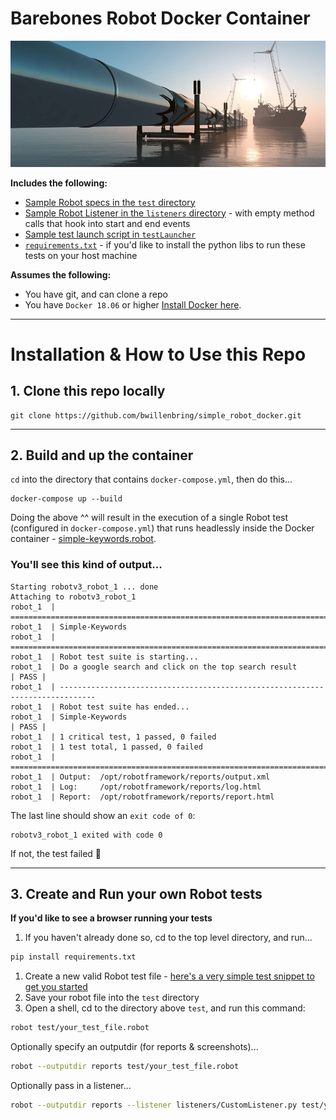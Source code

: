 # Barebones Robot Docker Container


[repoImage]: fixtures/pipeline.jpg "Barebones Robot Docker Container"

![repoImage]

**Includes the following:**
- [Sample Robot specs in the `test` directory](test/)
- [Sample Robot Listener in the `listeners` directory](listeners/CustomListener.py) - with empty method calls that hook into start and end events
- [Sample test launch script in `testLauncher`](testLauncher/testLauncher.py)
- [`requirements.txt`](requirements.txt) - if you'd like to install the python libs to run these tests on your host machine

**Assumes the following:**
- You have git, and can clone a repo
- You have `Docker 18.06` or higher [Install Docker here](https://docs.docker.com/install/).

----

# Installation & How to Use this Repo
## 1. Clone this repo locally
```
git clone https://github.com/bwillenbring/simple_robot_docker.git
```

----

## 2. Build and up the container
`cd` into the directory that contains `docker-compose.yml`, then do this...
```
docker-compose up --build
```

Doing the above ^^ will result in the execution of a single Robot test (configured in `docker-compose.yml`) that runs headlessly inside the Docker container - [simple-keywords.robot](test/simple-keywords.robot).

### You'll see this kind of output...
```
Starting robotv3_robot_1 ... done
Attaching to robotv3_robot_1
robot_1  | ==============================================================================
robot_1  | Simple-Keywords                                                               
robot_1  | ==============================================================================
robot_1  | Robot test suite is starting...
robot_1  | Do a google search and click on the top search result                 | PASS |
robot_1  | ------------------------------------------------------------------------------
robot_1  | Robot test suite has ended...
robot_1  | Simple-Keywords                                                       | PASS |
robot_1  | 1 critical test, 1 passed, 0 failed
robot_1  | 1 test total, 1 passed, 0 failed
robot_1  | ==============================================================================
robot_1  | Output:  /opt/robotframework/reports/output.xml
robot_1  | Log:     /opt/robotframework/reports/log.html
robot_1  | Report:  /opt/robotframework/reports/report.html
```
The last line should show an `exit code of 0`:
```
robotv3_robot_1 exited with code 0
```
If not, the test failed :grimacing:

----

## 3. Create and Run your own Robot tests
**If you'd like to see a browser running your tests**
1. If you haven't already done so, cd to the top level directory, and run...<br/>
```bash
pip install requirements.txt
```
1. Create a new valid Robot test file - [here's a very simple test snippet to get you started](test/simple-keywords.robot)
1. Save your robot file into the `test` directory
1. Open a shell, cd to the directory above `test`, and run this command: <br/>
```bash
robot test/your_test_file.robot
```
Optionally specify an outputdir (for reports & screenshots)...
```bash
robot --outputdir reports test/your_test_file.robot
```
Optionally pass in a listener...
```bash
robot --outputdir reports --listener listeners/CustomListener.py test/your_test_file.robot
```
